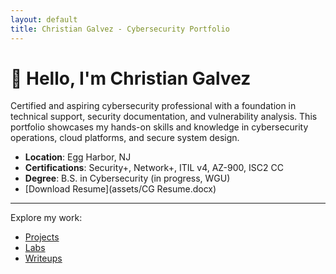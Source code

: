 ```yaml
---
layout: default
title: Christian Galvez - Cybersecurity Portfolio
---
```


# 👋 Hello, I'm Christian Galvez

Certified and aspiring cybersecurity professional with a foundation in technical support, security documentation, and vulnerability analysis. This portfolio showcases my hands-on skills and knowledge in cybersecurity operations, cloud platforms, and secure system design.

- **Location**: Egg Harbor, NJ
- **Certifications**: Security+, Network+, ITIL v4, AZ-900, ISC2 CC
- **Degree**: B.S. in Cybersecurity (in progress, WGU)
- [Download Resume](assets/CG Resume.docx)

---

Explore my work:
- [Projects](projects.md)
- [Labs](labs.md)
- [Writeups](writeups.md)
